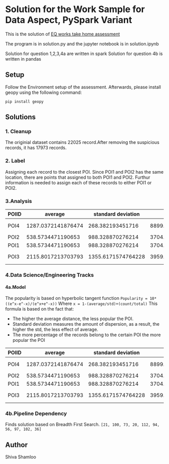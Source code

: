 
# Solution for the Work Sample for Data Aspect, PySpark Variant

This is the solution of [EQ works take home assessment](https://gist.github.com/woozyking/f1d50e1fe1b3bf52e3748bc280cf941f#file-question-txt)

The program is in solution.py and the jupyter notebook is in solution.ipynb

Solution for question 1,2,3,4a are written in spark
Solution for question 4b is written in pandas

## Setup

Follow the Environment setup of the assessment. Afterwards, please install geopy using the following command:

```
pip install geopy
```

## Solutions

### 1. Cleanup
The originial dataset contains 22025 record.After removing the suspicious records, it has 17973 records.

### 2. Label
Assigning each record to the closest POI. Since POI1 and POI2 has the same location, there are points that assigned to both POI1 and POI2. Furthur information is needed to assign each of these records to either POI1 or POI2.

### 3.Analysis

|POIID|average|standard deviation|radius|requests|density|
|-----|-------|------------------|------|--------|-------|
|POI4|1287.0372141876474|268.382193451716| 8899.676501173562|7089|2.811812828200878E-4|
|POI2| 538.5734471190653|988.328870276214| 3704.889111069485|6307|0.001443518240010...|
|POI1| 538.5734471190653|988.328870276214| 3704.889111069485|6307|0.001443518240010...|
|POI3|2115.8017213703793|1355.6171574764228|3959.5162091581888|4577|9.171630180694846E-4|



### 4.Data Science/Engineering Tracks

#### 4a.Model
The popularity is based on hyperbolic tangent function 
`Popularity = 10*((e^x-e^-x)/(e^x+e^-x))`
Where 
`x = 1-(average/std)+(count/total)`
This formula is based on the fact that:
* The higher the average distance, the less popular the POI.
* Standard deviation measures the amount of dispersion, as a result, the higher the std, the less effect of average.
* The more percentage of the records belong to the certain POI the more popular the POI 

|POIID|average|standard deviation|radius|requests|density|popularity|
|-----|-------|------------------|------|--------|-------|----------|
|POI4|1287.0372141876474|268.382193451716| 8899.676501173562|7089|2.811812828200878E-4|-9.981908496237493|
|POI2|538.5734471190653|988.328870276214| 3704.889111069485|6307|0.001443518240010...|6.136952250611687|
|POI1|538.5734471190653|988.328870276214|3704.889111069485|6307|0.001443518240010...| 6.136952250611687|
|POI3|2115.8017213703793|1355.6171574764228|3959.5162091581888|4577|9.171630180694846E-4|-3.559646111231005|

### 4b.Pipeline Dependency
Finds solution based on Breadth First Search.
`[21, 100, 73, 20, 112, 94, 56, 97, 102, 36]` 

## Author

Shiva Shamloo
